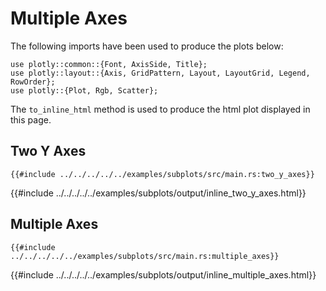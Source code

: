 # Multiple Axes

The following imports have been used to produce the plots below:

```rust,no_run
use plotly::common::{Font, AxisSide, Title};
use plotly::layout::{Axis, GridPattern, Layout, LayoutGrid, Legend, RowOrder};
use plotly::{Plot, Rgb, Scatter};
```

The `to_inline_html` method is used to produce the html plot displayed in this page.

## Two Y Axes
```rust,no_run
{{#include ../../../../../examples/subplots/src/main.rs:two_y_axes}}
```

{{#include ../../../../../examples/subplots/output/inline_two_y_axes.html}}


## Multiple Axes
```rust,no_run
{{#include ../../../../../examples/subplots/src/main.rs:multiple_axes}}
```

{{#include ../../../../../examples/subplots/output/inline_multiple_axes.html}}
